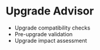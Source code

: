 # Upgrade Advisor
- Upgrade compatibility checks
- Pre-upgrade validation
- Upgrade impact assessment
